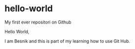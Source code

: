 # hello-world
My first ever repositori on Github

Hello World,

I am Besnik and this is part of my learning how to use Git Hub.
